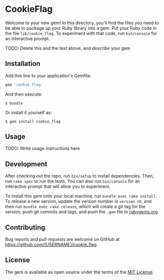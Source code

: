 # CookieFlag

Welcome to your new gem! In this directory, you'll find the files you need to be able to package up your Ruby library into a gem. Put your Ruby code in the file `lib/cookie_flag`. To experiment with that code, run `bin/console` for an interactive prompt.

TODO: Delete this and the text above, and describe your gem

## Installation

Add this line to your application's Gemfile:

```ruby
gem 'cookie_flag'
```

And then execute:

    $ bundle

Or install it yourself as:

    $ gem install cookie_flag

## Usage

TODO: Write usage instructions here

## Development

After checking out the repo, run `bin/setup` to install dependencies. Then, run `rake spec` to run the tests. You can also run `bin/console` for an interactive prompt that will allow you to experiment.

To install this gem onto your local machine, run `bundle exec rake install`. To release a new version, update the version number in `version.rb`, and then run `bundle exec rake release`, which will create a git tag for the version, push git commits and tags, and push the `.gem` file to [rubygems.org](https://rubygems.org).

## Contributing

Bug reports and pull requests are welcome on GitHub at https://github.com/[USERNAME]/cookie_flag.

## License

The gem is available as open source under the terms of the [MIT License](https://opensource.org/licenses/MIT).
